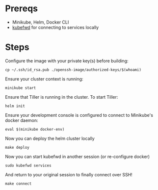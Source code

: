 Prereqs
=======

- Minikube, Helm, Docker CLI
- [kubefwd](https://github.com/txn2/kubefwd) for connecting to services locally

Steps
=====

Configure the image with your private key(s) before building:

```
cp ~/.ssh/id_rsa.pub ./openssh-image/authorized-keys/$(whoami)
```

Ensure your cluster context is running:

```
minikube start
```

Ensure that Tiller is running in the cluster. To start Tiller:

```
helm init
```

Ensure your development console is configured to connect to Minikube's docker
daemon:

```
eval $(minikube docker-env)
```

Now you can deploy the helm cluster locally

```
make deploy
```

Now you can start kubefwd in another session (or re-configure docker)

```
sudo kubefwd services
```

And return to your original session to finally connect over SSH!

```
make connect
```
